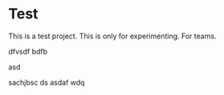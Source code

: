 
# Test
This is a test project. This is only for experimenting.
For teams.


dfvsdf bdfb

asd

sachjbsc
ds
asdaf
wdq
